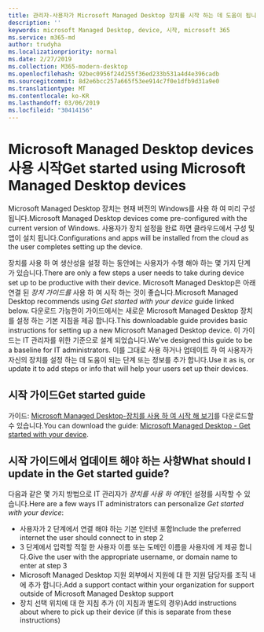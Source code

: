 ```yaml
---
title: 관리자-사용자가 Microsoft Managed Desktop 장치를 시작 하는 데 도움이 됩니다.
description: ''
keywords: microsoft Managed Desktop, device, 시작, microsoft 365
ms.service: m365-md
author: trudyha
ms.localizationpriority: normal
ms.date: 2/27/2019
ms.collection: M365-modern-desktop
ms.openlocfilehash: 92bec0956f24d255f36ed233b531a4d4e396cadb
ms.sourcegitcommit: 8d2e6bcc257a665f53ee914c7f0e1dfb9d31a9e0
ms.translationtype: MT
ms.contentlocale: ko-KR
ms.lasthandoff: 03/06/2019
ms.locfileid: "30414156"
---
```

# <a name="get-started-using-microsoft-managed-desktop-devices"></a><span data-ttu-id="a68c8-103">Microsoft Managed Desktop devices 사용 시작</span><span class="sxs-lookup"><span data-stu-id="a68c8-103">Get started using Microsoft Managed Desktop devices</span></span>

<span data-ttu-id="a68c8-104">Microsoft Managed Desktop 장치는 현재 버전의 Windows를 사용 하 여 미리 구성 됩니다.</span><span class="sxs-lookup"><span data-stu-id="a68c8-104">Microsoft Managed Desktop devices come pre-configured with the current version of Windows.</span></span> <span data-ttu-id="a68c8-105">사용자가 장치 설정을 완료 하면 클라우드에서 구성 및 앱이 설치 됩니다.</span><span class="sxs-lookup"><span data-stu-id="a68c8-105">Configurations and apps will be installed from the cloud as the user completes setting up the device.</span></span> 
 
<span data-ttu-id="a68c8-106">장치를 사용 하 여 생산성을 설정 하는 동안에는 사용자가 수행 해야 하는 몇 가지 단계가 있습니다.</span><span class="sxs-lookup"><span data-stu-id="a68c8-106">There are only a few steps a user needs to take during device set up to be productive with their device.</span></span> <span data-ttu-id="a68c8-107">Microsoft Managed Desktop은 아래 연결 된 *장치 가이드를* 사용 하 여 시작 하는 것이 좋습니다.</span><span class="sxs-lookup"><span data-stu-id="a68c8-107">Microsoft Managed Desktop recommends using *Get started with your device* guide linked below.</span></span> <span data-ttu-id="a68c8-108">다운로드 가능한이 가이드에서는 새로운 Microsoft Managed Desktop 장치를 설정 하는 기본 지침을 제공 합니다.</span><span class="sxs-lookup"><span data-stu-id="a68c8-108">This downloadable guide provides basic instructions for setting up a new Microsoft Managed Desktop device.</span></span> <span data-ttu-id="a68c8-109">이 가이드는 IT 관리자를 위한 기준으로 설계 되었습니다.</span><span class="sxs-lookup"><span data-stu-id="a68c8-109">We've designed this guide to be a baseline for IT administrators.</span></span> <span data-ttu-id="a68c8-110">이를 그대로 사용 하거나 업데이트 하 여 사용자가 자신의 장치를 설정 하는 데 도움이 되는 단계 또는 정보를 추가 합니다.</span><span class="sxs-lookup"><span data-stu-id="a68c8-110">Use it as is, or update it to add steps or info that will help your users set up their devices.</span></span> 

## <a name="get-started-guide"></a><span data-ttu-id="a68c8-111">시작 가이드</span><span class="sxs-lookup"><span data-stu-id="a68c8-111">Get started guide</span></span> 
<span data-ttu-id="a68c8-112">가이드: [Microsoft Managed Desktop-장치를 사용 하 여 시작 해 보기](https://www.microsoft.com/en-us/download/details.aspx?id=57918)를 다운로드할 수 있습니다.</span><span class="sxs-lookup"><span data-stu-id="a68c8-112">You can download the guide: [Microsoft Managed Desktop - Get started with your device](https://www.microsoft.com/en-us/download/details.aspx?id=57918).</span></span>

## <a name="what-should-i-update-in-the-get-started-guide"></a><span data-ttu-id="a68c8-113">시작 가이드에서 업데이트 해야 하는 사항</span><span class="sxs-lookup"><span data-stu-id="a68c8-113">What should I update in the Get started guide?</span></span>

<span data-ttu-id="a68c8-114">다음과 같은 몇 가지 방법으로 IT 관리자가 *장치를 사용 하 여*개인 설정를 시작할 수 있습니다.</span><span class="sxs-lookup"><span data-stu-id="a68c8-114">Here are a few ways IT administrators can personalize *Get started with your device*:</span></span>
- <span data-ttu-id="a68c8-115">사용자가 2 단계에서 연결 해야 하는 기본 인터넷 포함</span><span class="sxs-lookup"><span data-stu-id="a68c8-115">Include the preferred internet the user should connect to in step 2</span></span>
- <span data-ttu-id="a68c8-116">3 단계에서 입력할 적절 한 사용자 이름 또는 도메인 이름을 사용자에 게 제공 합니다.</span><span class="sxs-lookup"><span data-stu-id="a68c8-116">Give the user with the appropriate username, or domain name to enter at step 3</span></span>
- <span data-ttu-id="a68c8-117">Microsoft Managed Desktop 지원 외부에서 지원에 대 한 지원 담당자를 조직 내에 추가 합니다.</span><span class="sxs-lookup"><span data-stu-id="a68c8-117">Add a support contact within your organization for support outside of Microsoft Managed Desktop support</span></span>
- <span data-ttu-id="a68c8-118">장치 선택 위치에 대 한 지침 추가 (이 지침과 별도의 경우)</span><span class="sxs-lookup"><span data-stu-id="a68c8-118">Add instructions about where to pick up their device (if this is separate from these instructions)</span></span>
